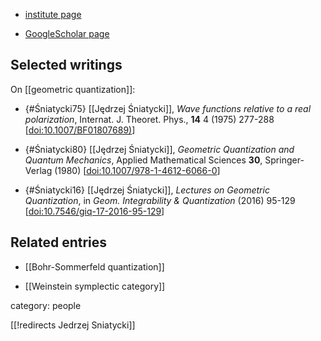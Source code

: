 
* [institute page](https://contacts.ucalgary.ca/info/math/profiles/101-152972)

* [GoogleScholar page](https://scholar.google.ca/citations?user=4aR1HasAAAAJ&hl=en)

## Selected writings

On [[geometric quantization]]:

* {#Śniatycki75} [[Jędrzej Śniatycki]], *Wave functions relative to a real polarization*, Internat. J. Theoret. Phys., **14** 4 (1975) 277-288 &lbrack;[doi:10.1007/BF01807689)](https://doi.org/10.1007/BF01807689)&rbrack;

* {#Śniatycki80} [[Jędrzej Śniatycki]], *Geometric Quantization and Quantum Mechanics*, Applied Mathematical Sciences **30**, Springer-Verlag (1980) &lbrack;[doi:10.1007/978-1-4612-6066-0](https://doi.org/10.1007/978-1-4612-6066-0)&rbrack;

* {#Śniatycki16} [[Jędrzej Śniatycki]], *Lectures on Geometric Quantization*, in *Geom. Integrability & Quantization* (2016) 95-129 &lbrack;[doi:10.7546/giq-17-2016-95-129](https://projecteuclid.org/ebooks/geometry-integrability-and-quantization-proceedings-series/Lectures-on-Geometric-Quantization/chapter/Lectures-on-Geometric-Quantization/10.7546/giq-17-2016-95-129)&rbrack;


## Related entries

* [[Bohr-Sommerfeld quantization]]

* [[Weinstein symplectic category]]


category: people

[[!redirects Jedrzej Sniatycki]]